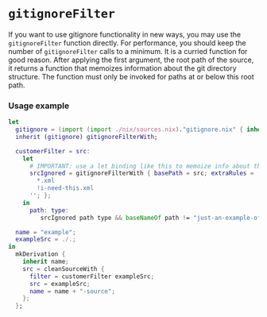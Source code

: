
# `gitignoreFilter`

If you want to use gitignore functionality in new ways, you may use the
`gitignoreFilter` function directly. For performance, you should keep
the number of `gitignoreFilter` calls to a minimum. It is a curried
function for good reason. After applying the first argument, the root
path of the source, it returns a function that memoizes information
about the git directory structure. The function must only be invoked
for paths at or below this root path.

### Usage example

```nix
let
  gitignore = (import (import ./nix/sources.nix)."gitignore.nix" { inherit lib; });
  inherit (gitignore) gitignoreFilterWith;

  customerFilter = src:
    let
      # IMPORTANT: use a let binding like this to memoize info about the git directories.
      srcIgnored = gitignoreFilterWith { basePath = src; extraRules = ''
        *.xml
        !i-need-this.xml
      ''; };
    in
      path: type:
         srcIgnored path type && baseNameOf path != "just-an-example-of-custom-filter-code.out";

  name = "example";
  exampleSrc = ./.;
in
  mkDerivation {
    inherit name;
    src = cleanSourceWith {
      filter = customerFilter exampleSrc;
      src = exampleSrc;
      name = name + "-source";
    };
  };
```
